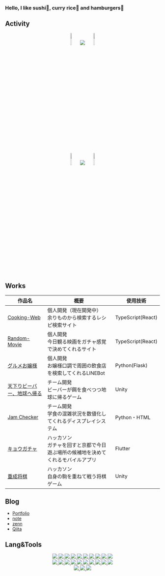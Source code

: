 ### Hello, I like sushi🍣, curry rice🍛 and hamburgers🍔

## Activity

<div align="center">
  <img src="https://github.com/user-attachments/assets/d15edaee-eacc-43a1-a0d4-92010cf0e2e4" width=10%, heigt=10%>
  <a>
    <img src="https://github-readme-stats.vercel.app/api/top-langs/?username=Asameshi00&layout=compact&theme=dark">
  </a>
  <img src="https://github.com/user-attachments/assets/d15edaee-eacc-43a1-a0d4-92010cf0e2e4" width=10%, heigt=10%>
</div>

<div align="center">
  <img src="https://github.com/user-attachments/assets/d15edaee-eacc-43a1-a0d4-92010cf0e2e4" width=10%, heigt=10%>
  <a>
    <img src="https://github-readme-stats.vercel.app/api?username=Asameshi00&theme=dark">
  </a>
  <img src="https://github.com/user-attachments/assets/d15edaee-eacc-43a1-a0d4-92010cf0e2e4" width=10%, heigt=10%>
</div>

## Works
| 作品名 | 概要 | 使用技術 |
| ----- | ----- | ----- |
| [Cooking-Web](https://github.com/Asameshi00/Cooking-Web) | 個人開発（現在開発中）<br>余りものから検索するレシピ検索サイト | TypeScript(React) |
| [Random-Movie](https://movie-gacha.netlify.app/) | 個人開発<br>今日観る映画をガチャ感覚で決めてくれるサイト | TypeScript(React) |
| [グルメお嬢様](https://github.com/Asameshi00/linebot-gourmet-ojosama) | 個人開発<br>お嬢様口調で周囲の飲食店を検索してくれるLINEBot | Python(Flask) |
| [天下りビーバー、地球へ帰る](https://github.com/Asameshi00/space-beaver) | チーム開発<br>ビーバーが餌を食べつつ地球に帰るゲーム | Unity |
| [Jam Checker](https://github.com/Asameshi00/Crowded-Observation) | チーム開発<br>学食の混雑状況を数値化してくれるディスプレイシステム | Python・HTML |
| [キョウガチャ](https://github.com/Asameshi00/amanojaku) | ハッカソン<br>ガチャを回すと京都で今日遊ぶ場所の候補地を決めてくれるモバイルアプリ | Flutter |
| [重成将棋](https://github.com/Asameshi00/Stacking-Shogi) | ハッカソン<br>自身の駒を重ねて戦う将棋ゲーム | Unity |

## Blog
- [Portfolio](https://asakurashi.notion.site/bb6e1ec8e967413c9eea629d65eba9e1)
- [note](https://note.com/kind_crocus877)
- [zenn](https://zenn.dev/asakurashi)
- [Qiita](https://qiita.com/asakurashi01)

## Lang&Tools
<!-- 一段目 -->
<div align="center">
  <a href="https://developer.mozilla.org/ja/docs/Web/HTML/Element">
    <img src="https://skillicons.dev/icons?i=html">
  </a>
  <a href="https://developer.mozilla.org/ja/docs/Web/CSS/Reference">
    <img src="https://skillicons.dev/icons?i=css">
  </a>
  <a href="https://developer.mozilla.org/ja/docs/Web/JavaScript/Reference">
    <img src="https://skillicons.dev/icons?i=js">
  </a>
  <a href="https://www.typescriptlang.org/docs/">
    <img src="https://skillicons.dev/icons?i=typescript">
  </a>
  <a href="https://ja.react.dev/">
    <img src="https://skillicons.dev/icons?i=react">
  </a>
  <a href="https://go.dev/ref/spec">
    <img src="https://skillicons.dev/icons?i=go">
  </a>
  <a href="https://www.python.org/">
    <img src="https://skillicons.dev/icons?i=py">
  </a>
  <a href="https://msiz07-flask-docs-ja.readthedocs.io/ja/latest/">
    <img src="https://skillicons.dev/icons?i=flask">
  </a>
  <a href="https://fastapi.tiangolo.com/ja/">
    <img src="https://skillicons.dev/icons?i=fastapi">
  </a>
  <a href="https://www.java.com/ja/">
    <img src="https://skillicons.dev/icons?i=java">
  </a>
</div>

<!-- 二段目 -->
<div align="center">
  <a href="https://learn.microsoft.com/ja-jp/cpp/c-language/c-language-reference?view=msvc-170">
    <img src="https://skillicons.dev/icons?i=c">
  </a>
  <a href="https://learn.microsoft.com/ja-jp/dotnet/csharp/">
    <img src="https://skillicons.dev/icons?i=cs">
  </a>
  <a href="https://unity.com/ja">
    <img src="https://skillicons.dev/icons?i=unity">
  </a>
  <a href="https://www.arduino.cc/">
    <img src="https://skillicons.dev/icons?i=arduino">
  </a>
  <a href="https://www.figma.com/">
    <img src="https://skillicons.dev/icons?i=figma">
  </a>
  <a href="https://opencv.org/">
    <img src="https://skillicons.dev/icons?i=opencv">
  </a>
  <a href="https://www.raspberrypi.com/">
    <img src="https://skillicons.dev/icons?i=raspberrypi">
  </a>
  <a href="https://supabase.com/">
    <img src="https://skillicons.dev/icons?i=supabase">
  </a>
  <a href="https://www.postman.com/">
    <img src="https://skillicons.dev/icons?i=postman">
  </a>
  <a href="https://www.postgresql.org/">
    <img src="https://skillicons.dev/icons?i=postgres">
  </a>
</div>

<!-- 三段目 -->
<div align="center">
  <a href="https://cloud.google.com/free?hl=ja">
    <img src="https://skillicons.dev/icons?i=gcp">
  </a>
  <a href="https://www.mysql.com/jp/">
    <img src="https://skillicons.dev/icons?i=mysql">
  </a>
  <a href="https://github.com/CrazyHuman00">
    <img src="https://skillicons.dev/icons?i=github">
  </a>
</div>

<br><br>
